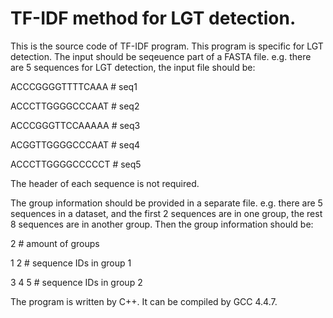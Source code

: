 # TF-IDF method for LGT detection.
This is the source code of TF-IDF program. This program is specific for LGT detection. The input should be seqeuence part of a FASTA file. e.g. there are 5 sequences for LGT detection, the input file should be:

ACCCGGGGTTTTCAAA # seq1

ACCCTTGGGGCCCAAT # seq2

ACCCGGGTTCCAAAAA # seq3

ACGGTTGGGGCCCAAT # seq4

ACCCTTGGGGCCCCCT # seq5

The header of each sequence is not required.

The group information should be provided in a separate file. e.g. there are 5 sequences in a dataset, and the first 2 sequences are in one group, the rest 8 sequences are in another group. Then the group information should be:

2     # amount of groups

1 2   # sequence IDs in group 1

3 4 5 # sequence IDs in group 2



The program is written by C++. It can be compiled by GCC 4.4.7.
